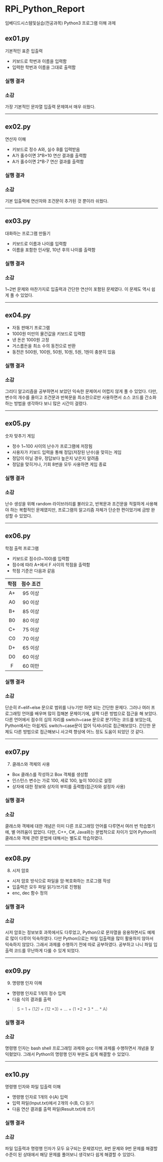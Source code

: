 # RPi_Python_Report
임베디드시스템및실습(전공과목) Python3 프로그램 이해 과제


## ex01.py
기본적인 표준 입출력
- 키보드로 학번과 이름을 입력함
- 입력한 학번과 이름을 그대로 출력함

### 실행 결과

### 소감
가장 기본적인 문자열 입출력 문제여서 매우 쉬웠다.

---

## ex02.py
연산자 이해
- 키보드로 정수 A와, 실수 B를 입력받음
- A가 홀수이면 3*B+10 연산 결과를 출력함
- A가 홀수이면 2*B-7 연산 결과를 출력함

### 실행 결과

### 소감
기본 입출력에 연산자와 조건문이 추가된 것 뿐이라 쉬웠다.

---

## ex03.py
대화하는 프로그램 만들기 
- 키보드로 이름과 나이를 입력함
- 이름을 포함한 인사말, 10년 후의 나이를 출력함

### 실행 결과

### 소감
1~2번 문제와 마찬가지로 입출력과 간단한 연산이 포함된 문제였다. 이 문제도 역시 쉽게 풀 수 있었다.

---

## ex04.py
- 자동 판매기 프로그램
- 1000원 미만의 물건값을 키보드로 입력함
- 낸 돈은 1000원 고정
- 거스름돈을 최소 수의 동전으로 반환
- 동전은 500원, 100원, 50원, 10원, 5원, 1원이 충분히 있음

### 실행 결과

### 소감
그리디 알고리즘을 공부하면서 보았던 익숙한 문제여서 어렵지 않게 풀 수 있었다.
다만, 변수의 개수를 줄이고 조건문과 반복문을 최소한으로만 사용하면서 소스 코드를 간소화하는 방법을 생각하다 보니 많은 시간이 걸렸다.

---

## ex05.py
숫자 맞추기 게임
- 정수 1~100 사이의 난수가 프로그램에 저장됨
- 사용자가 키보드 입력을 통해 정답(저장된 난수)을 맞히는 게임
- 정답이 아닐 경우, 정답보다 높은지 낮은지 알려줌
- 정답을 맞히거나, 기회 8번을 모두 사용하면 게임 종료

### 실행 결과

### 소감
난수 생성을 위해 random 라이브러리를 불러오고, 반복문과 조건문을 적절하게 사용해야 하는 복합적인 문제였지만,
프로그램의 알고리즘 자체가 단순한 편이었기에 금방 완성할 수 있었다.

---

## ex06.py
학점 출력 프로그램
- 키보드로 점수(0~100)를 입력함
- 점수에 따라 A+에서 F 사이의 학점을 출력함
- 학점 기준은 다음과 같음

|학점|점수 조건|
|:-:|:-:|
|A+|95 이상|
|A0|90 이상|
|B+|85 이상|
|B0|80 이상|
|C+|75 이상|
|C0|70 이상|
|D+|65 이상|
|D0|60 이상| 
|F|60 미만|

### 실행 결과

### 소감
단순히 if\~elif\~else 문으로 범위를 나누기만 하면 되는 간단한 문제다.
그러나 여러 프로그래밍 언어를 배우며 많이 접해본 문제이기에, 살짝 다른 방법으로 접근을 해 보았다.
다른 언어에서 점수의 십의 자리를 switch\~case 문으로 분기하는 코드를 보았는데,
Python에서는 아쉽게도 switch\~case문이 없어 딕셔너리로 접근해보았다.
간단한 문제도 다른 방법으로 접근해보니 사고력 향상에 어느 정도 도움이 되었던 것 같다.

---

## ex07.py
7. 클래스와 객체의 사용
- Box 클래스를 작성하고 Box 객체를 생성함
- 인스턴스 변수는 가로 100, 세로 100, 높이 100으로 설정
- 상자에 대한 정보와 상자의 부피를 출력함(접근자와 설정자 사용)

### 실행 결과

### 소감
클래스와 객체에 대한 개념은 이미 다른 프로그래밍 언어를 다루면서 여러 번 학습했기에, 별 어려움이 없었다.
다만, C++, C#, Java와는 문법적으로 차이가 있어 Python의 클래스와 객체 관련 문법에 대해서는 별도로 학습하였다.

---

## ex08.py
8. 시저 암호 
- 시저 암호 방식으로 파일을 암·복호화하는 프로그램 작성
- 입출력은 모두 파일 읽기/쓰기로 진행됨
- enc, dec 함수 정의

### 실행 결과

### 소감
시저 암호는 정보보호 과목에서도 다루었고, Python으로 문자열을 응용하면서도 예제로 많이 다루어 익숙하였다.
다만 Python으로는 파일 입출력을 많이 활용하지 않아서 익숙하지 않았다. 그래서 과제를 수행하기 전에 따로 공부하였다.
공부하고 나니 파일 입출력 코드를 무난하게 다룰 수 있게 되었다.

---

## ex09.py
9. 명령행 인자 이해
- 명령행 인자로 1개의 정수 입력
- 다음 식의 결과를 출력

> S = 1 + (1*2) + (1*2 *3) + … + (1 *2 * 3 * … * A)

### 실행 결과

### 소감
명령행 인자는 bash shell 프로그래밍 과제와 gcc 이해 과제를 수행하면서 개념을 잘 익혔었다.
그래서 Python의 명령행 인자 부분도 쉽게 해결할 수 있었다.

---

## ex10.py
명령행 인자와 파일 입출력 이해
- 명령행 인자로 1개의 수(A) 입력
- 입력 파일(Input.txt)에서 2개의 수(B, C) 읽기
- 다음 연산 결과를 출력 파일(Result.txt)에 쓰기

### 실행 결과

### 소감
파일 입출력과 명령행 인자가 모두 요구되는 문제였지만,
8번 문제와 9번 문제를 해결할 수준이 된 상태에서 해당 문제를 풀어보니 생각보다 쉽게 해결할 수 있었다.
